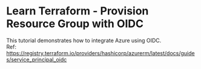 # Learn Terraform - Provision Resource Group with OIDC  
This tutorial demonstrates how to integrate Azure using OIDC.  
Ref: https://registry.terraform.io/providers/hashicorp/azurerm/latest/docs/guides/service_principal_oidc
